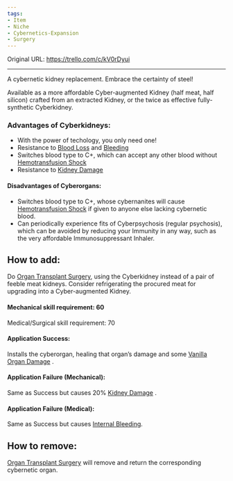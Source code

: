 ```yaml
---
tags:
- Item
- Niche
- Cybernetics-Expansion
- Surgery
---
```




Original URL: https://trello.com/c/kV0rDyui

---

A cybernetic kidney replacement. Embrace the certainty of steel!

Available as a more affordable Cyber-augmented Kidney (half meat, half silicon) crafted from an extracted Kidney, or the twice as effective fully-synthetic Cyberkidney.

### Advantages of Cyberkidneys:

- With the power of techology, you only need one!
- Resistance to [Blood Loss](../Blood/Blood%20Loss.md)  and [Bleeding](../Any%20bodypart/Bleeding.md)
- Switches blood type to C+, which can accept any other blood without [Hemotransfusion Shock](../Blood/Hemotransfusion%20Shock.md)
- Resistance to [Kidney Damage](../Torso/Kidney%20Damage.md)

#### Disadvantages of Cyberorgans:

- Switches blood type to C+, whose cybernanites will cause [Hemotransfusion Shock](../Blood/Hemotransfusion%20Shock.md) if given to anyone else lacking cybernetic blood.
- Can periodically experience fits of Cyberpsychosis (regular psychosis), which can be avoided by reducing your Immunity in any way, such as the very affordable Immunosuppressant Inhaler.

## How to add:

Do [Organ Transplant Surgery](../Procedures/Organ%20Transplant%20Surgery.md), using the Cyberkidney instead of a pair of feeble meat kidneys. Consider refrigerating the procured meat for upgrading into a Cyber-augmented Kidney.

#### Mechanical skill requirement: 60

Medical/Surgical skill requirement: 70

#### Application Success:

Installs the cyberorgan, healing that organ’s damage and some [Vanilla Organ Damage](../Torso/Vanilla%20Organ%20Damage.md) .

#### Application Failure (Mechanical):

Same as Success but causes 20% [Kidney Damage](../Torso/Kidney%20Damage.md)    .

#### Application Failure (Medical):

Same as Success but causes [Internal Bleeding](../Torso/Internal%20Bleeding.md).

## How to remove:

[Organ Transplant Surgery](../Procedures/Organ%20Transplant%20Surgery.md) will remove and return the corresponding cybernetic organ.